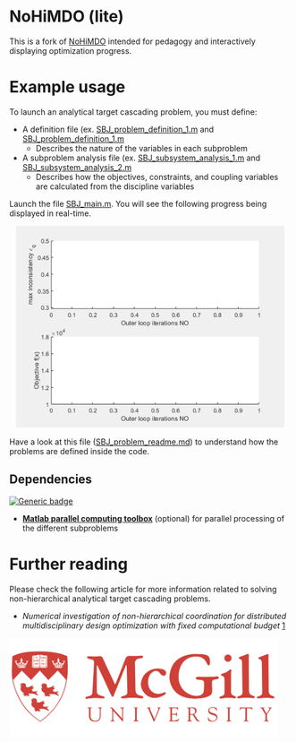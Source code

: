 
# NoHiMDO (lite)

This is a fork of [NoHiMDO](https://github.com/bastientalgorn/NoHiMDO) intended for pedagogy and interactively displaying optimization progress.

# Example usage

To launch an analytical target cascading problem, you must define:
- A definition file (ex. [SBJ_problem_definition_1.m](SBJ_problem_definition_1.m) and [SBJ_problem_definition_1.m](SBJ_problem_definition_1.m)
	- Describes the nature of the variables in each subproblem
- A subproblem analysis file (ex. [SBJ_subsystem_analysis_1.m](SBJ_subsystem_analysis_1.m) and [SBJ_subsystem_analysis_2.m](SBJ_subsystem_analysis_2.m)
	- Describes how the objectives, constraints, and coupling variables are calculated from the discipline variables

Launch the file [SBJ_main.m](SBJ_main.m). You will see the following progress being displayed in real-time.

<p align="center">
	<img src="images/progress.gif" width="480">
</p>

Have a look at this file ([SBJ_problem_readme.md](SBJ_problem_readme.md)) to understand how the problems are defined inside the code.

## Dependencies 
[![Generic badge](https://img.shields.io/badge/MATLAB-2019b-<COLOR>.svg)](https://www.mathworks.com/downloads/)

- [**Matlab parallel computing toolbox**](https://www.mathworks.com/products/parallel-computing.html) (optional) for parallel processing of the different subproblems

# Further reading

Please check the following article for more information related to solving non-hierarchical analytical target cascading problems.

- *Numerical investigation of non-hierarchical coordination for distributed multidisciplinary design optimization with fixed computational budget* [1](https://dl.acm.org/doi/abs/10.1007/s00158-016-1489-z)

<img src="images/Logo_McGill.jpg" width="480">